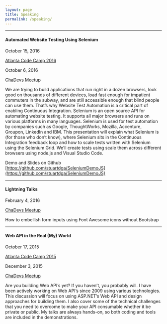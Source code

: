 ```yaml
---
layout: page
title: Speaking
permalink: /speaking/
---
```

---
#### Automated Website Testing Using Selenium

<div class="post-date">October 15, 2016</div>

[Atlanta Code Camp 2016](https://atlantacodecamp.com/2016/Speakers/Stuart-Dickerson)

<div class="post-date">October 6, 2016</div>

[ChaDevs Meetup](https://www.meetup.com/chadevs/events/233643045/)

We are trying to build applications that run right in a dozen browsers, look good on thousands of different devices, load fast enough for impatient commuters in the subway, and are still accessible enough that blind people can use them. That’s why Website Test Automation is a critical part of enabling Continuous Integration. Selenium is an open source API for automating website testing. It supports all major browsers and runs on various platforms in many languages. Selenium is used for test automation by companies such as Google, ThoughtWorks, Mozilla, Accenture, Groupon, LinkedIn and IBM. This presentation will explain what Selenium is (for those who don’t know), where Selenium sits in the Continuous Integration feedback loop and how to scale tests written with Selenium using the Selenium Grid. We’ll create tests using scale them across different browsers using node.js and Visual Studio Code.

Demo and Slides on Github [https://github.com/stuartdga/SeleniumDemoJS](https://github.com/stuartdga/SeleniumDemoJS)

---

#### Lightning Talks

<div class="post-date">February 4, 2016</div>

[ChaDevs Meetup](http://www.meetup.com/chadevs/events/226820272/)

How to embellish form inputs using Font Awesome icons without Bootstrap

---

#### Web API in the Real (My) World

<div class="post-date">October 17, 2015</div>

[Atlanta Code Camp 2015](http://atlantacodecamp.org/2015/speaker/Stuart-Dickerson)

<div class="post-date">December 3, 2015</div>

[ChaDevs Meetup](http://www.meetup.com/chadevs/events/226838737/)

Are you building Web API’s yet? If you haven’t, you probably will. I have been actively working on Web API’s since 2009 using various technologies. This discussion will focus on using ASP.NET’s Web API and design approaches for building them. I also cover some of the technical challenges that you need to overcome to make your API consumable whether it be private or public. My talks are always hands-on, so both coding and tools are included in the demonstrations.